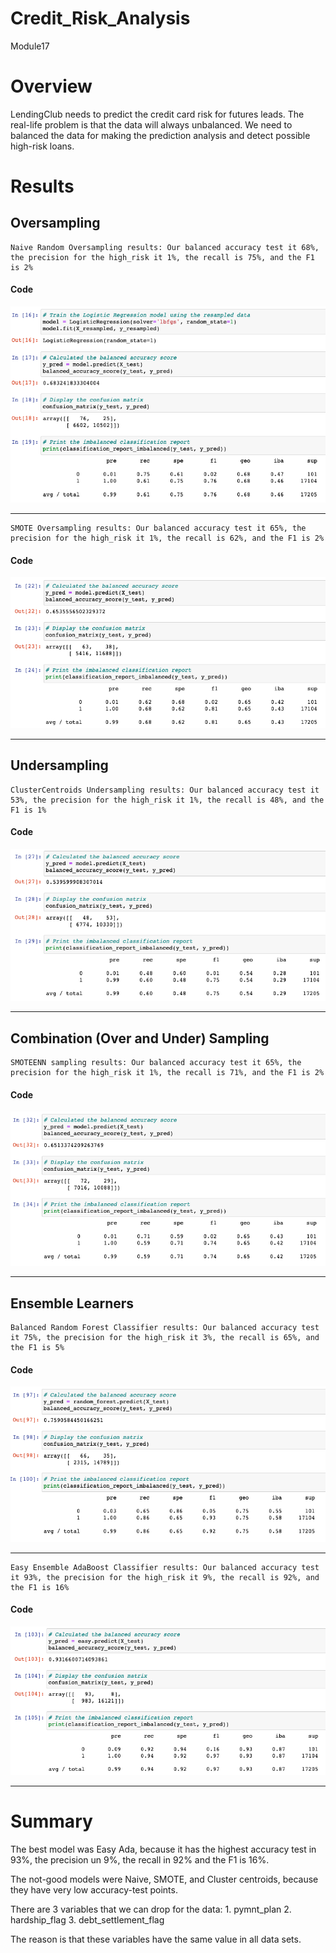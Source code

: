 # Credit_Risk_Analysis
Module17

# Overview

LendingClub needs to predict the credit card risk for futures leads. The real-life problem is that the data will always unbalanced. We need to balanced the data for making the prediction analysis and detect possible high-risk loans.

# Results

## Oversampling 

    Naive Random Oversampling results: Our balanced accuracy test it 68%, the precision for the high_risk it 1%, the recall is 75%, and the F1 is 2%

#### Code
![alt text](Resources/naive.png)
______________

    SMOTE Oversampling results: Our balanced accuracy test it 65%, the precision for the high_risk it 1%, the recall is 62%, and the F1 is 2%

#### Code
![alt text](resources/smote.png)
______________

## Undersampling 

    ClusterCentroids Undersampling results: Our balanced accuracy test it 53%, the precision for the high_risk it 1%, the recall is 48%, and the F1 is 1%

#### Code
![alt text](resources/undersampling.png)
______________

## Combination (Over and Under) Sampling

    SMOTEENN sampling results: Our balanced accuracy test it 65%, the precision for the high_risk it 1%, the recall is 71%, and the F1 is 2%

#### Code
![alt text](resources/smoteenn.png)
______________

## Ensemble Learners

    Balanced Random Forest Classifier results: Our balanced accuracy test it 75%, the precision for the high_risk it 3%, the recall is 65%, and the F1 is 5%

#### Code
![alt text](resources/randomForest.png)
______________

    Easy Ensemble AdaBoost Classifier results: Our balanced accuracy test it 93%, the precision for the high_risk it 9%, the recall is 92%, and the F1 is 16%

#### Code
![alt text](resources/easyAda.png)
______________

# Summary
The best model was Easy Ada, because it has the highest accuracy test in 93%, the precision un 9%, the recall in 92% and the F1 is 16%. 

The not-good models were Naive, SMOTE, and Cluster centroids, because they have very low accuracy-test points.

There are 3 variables that we can drop for the data:
    1. pymnt_plan
    2. hardship_flag
    3. debt_settlement_flag

The reason is that these variables have the same value in all data sets.
